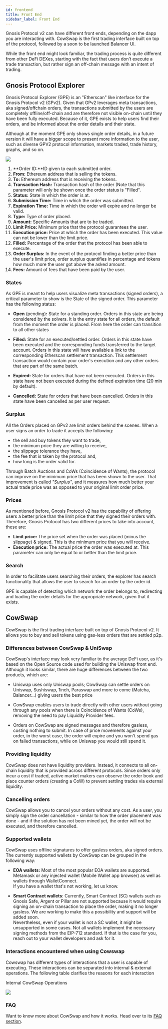 ```yaml
---
id: frontend
title: Front End
sidebar_label: Front End
---
```


Gnosis Protocol v2 can have different front ends, depending on the dapp you are interacting with. CowSwap is the first trading interface built on top of the protocol, followed by a soon to be launched Balancer UI.

While the front end might look familiar, the trading process is quite different from other DeFi DEXes, starting with the fact that users don’t execute a trade transaction, but rather sign an off-chain message with an intent of trading.

## Gnosis Protocol Explorer
Gnosis Protocol Explorer (GPE) is an "Etherscan" like interface for the Gnosis Protocol v2 (GPv2). Given that GPv2 leverages meta transactions, aka signed/offchain orders, the transactions submitted by the users are completely offline/off-chain and are therefore not visible on-chain until they have been fully executed. Because of it, GPE exists to help users find their orders, and be informed about the order details and their state.

Although at the moment GPE only shows single order details, in a future version it will have a bigger scope to present more information to the user, such as diverse GPV2 protocol information, markets traded, trade history, graphs, and so on.

<img src="/protocol/docs/assets/FrontEnd.png">

1.  **Order ID:**ID given to each submitted order.
2.  **From:** Ethereum address that is selling the tokens.
3.  **To:** Ethereum address that is receiving the tokens.
4. 	**Transaction Hash:** Transaction hash of the order (Note that this parameter will only be shown once the order status is "Filled".
5.  **Status:** State in which the order is at. 
6.  **Submission Time:** Time in which the order was submitted. 
7.  **Expiration Time:** Time in which the order will expire and no longer be valid.
8. 	**Type:** Type of order placed.
9.  **Amount:** Specific Amounts that are to be traded.
10. **Limit Price:** Minimum price that the protocol guarantees the user.
11. **Execution price:** Price at which the order has been executed. This value can not be lower than the limit price. 
12. **Filled:** Percentage of the order that the protocol has been able to execute. 
13. **Order Surplus:** In the event of the protocol finding a better price than the user's limit price, order surplus quantifies in percentage and tokens how much more the user got above the asked amount. 
14. **Fees:** Amount of fees that have been paid by the user.

### States


As GPE is meant to help users visualize meta transactions (signed orders), a critical parameter to show is the State of the signed order. This parameter has the following status:

-   **Open** (pending)**:** State for a standing order. Orders in this state are being considered by the solvers. It is the entry state for all orders, the default from the moment the order is placed. From here the order can transition to all other states

-   **Filled:** State for an executed/settled order. Orders in this state have been executed and the corresponding funds transferred to the target account. Orders in this state will have available a link to the corresponding Etherscan settlement transaction. This settlement transaction would contain your order's execution and any other orders that are part of the same batch.

-   **Expired:** State for orders that have not been executed. Orders in this state have not been executed during the defined expiration time (20 min by default).

-   **Cancelled:** State for orders that have been cancelled. Orders in this state have been cancelled as per user request.

### Surplus


All the Orders placed on GPv2 are limit orders behind the scenes. When a user signs an order to trade it accepts the following:

- the sell and buy tokens they want to trade,
- the minimum price they are willing to receive,
- the slippage tolerance they have,
- the fee that is taken by the protocol and,
- how long is the order valid for.

Through Batch Auctions and CoWs (Coincidence of Wants), the protocol can improve on the minimum price that has been shown to the user. That improvement is called *"Surplus"*, and it measures how much better your actual trade price was as opposed to your original limit order price.

###  Prices

As mentioned before, Gnosis Protocol v2 has the capability of offering users a better price than the limit price that they signed their orders with. Therefore, Gnosis Protocol has two different prices to take into account, these are:

-   **Limit price:** The price set when the order was placed (minus the slippage) & signed. This is the minimum price that you will receive. 
-   **Execution price:** The actual price the order was executed at. This parameter can only be equal to or better than the limit price.

### Search

In order to facilitate users searching their orders, the explorer has search functionality that allows the user to search for an order by the order id.

GPE is capable of detecting which network the order belongs to, redirecting and loading the order details for the appropriate network, given that it exists.


## CowSwap

CowSwap is the first trading interface built on top of Gnosis Protocol v2. It allows you to buy and sell tokens using gas-less orders that are settled p2p.

###  Differences between CowSwap & UniSwap


CowSwap's interface may look very familiar to the average DeFi user, as it's based on the Open Source code used for building the Uniswap front end. Although it looks similar, there are huge differences between the two products, which are:

-   Uniswap uses only Uniswap pools; CowSwap can settle orders on Uniswap, Sushiswap, 1inch, Paraswap and more to come (Matcha, Balancer...) giving users the best price

-   CowSwap enables users to trade directly with other users without going through any pools when there is Coincidence of Wants (CoWs), removing the need to pay Liquidity Provider fees.

-   Orders on CowSwap are signed messages and therefore gasless, costing nothing to submit. In case of price movements against your order, in the worst case, the order will expire and you won't spend gas on failed transactions, while on Uniswap you would still spend it.

### Providing liquidity


CowSwap does not have liquidity providers. Instead, it connects to all on-chain liquidity that is provided across different protocols. Since orders only incur a cost if traded, active market makers can observe the order book and place counter orders (creating a CoW) to prevent settling trades via external liquidity.

### Cancelling orders


CowSwap allows you to cancel your orders without any cost. As a user, you simply sign the order cancellation - similar to how the order placement was done - and if the solution has not been mined yet, the order will not be executed, and therefore cancelled.

### Supported wallets


CowSwap uses offline signatures to offer gasless orders, aka signed orders. The currently supported wallets by CowSwap can be grouped in the following way:

-   **EOA wallets:** Most of the most popular EOA wallets are supported. Metamask or any injected wallet (Mobile Wallet app browser) as well as wallets through WalletConnect.\
    If you have a wallet that's not working, let us know.

-   **Smart Contract wallets**: Currently, Smart Contract (SC) wallets such as Gnosis Safe, Argent or Pillar are not supported because it would require signing an on-chain transaction to place the order, making it no longer gasless. We are working to make this a possibility and support will be added soon.\
    Nevertheless, even if your wallet is not a SC wallet, it might be unsupported in some cases. Not all wallets implement the necessary signing methods from the EIP-712 standard. If that is the case for you, reach out to your wallet developers and ask for it.

### Interactions encountered when using Cowswap


Cowswap has different types of interactions that a user is capable of executing. These interactions can be separated into internal & external operations. The following table clarifies the reasons for each interaction

Internal CowSwap Operations

<img src="/protocol/docs/assets/cowswap.png">

### FAQ

Want to know more about CowSwap and how it works. Head over to its [FAQ section](https://cowswap.exchange/#/faq).
